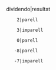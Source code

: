 
dividendo|resultat

        2|parell
        
        3|imparell
        
        0|parell
        
       -8|parell
       
       -7|imparell
